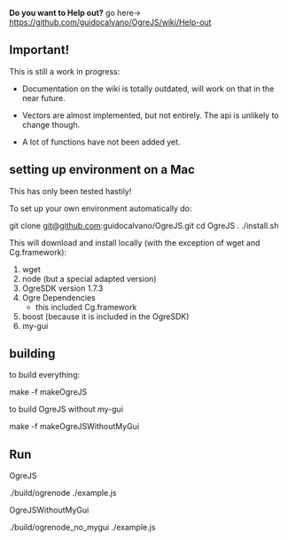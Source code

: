 **Do you want to Help out?** go here-> https://github.com/guidocalvano/OgreJS/wiki/Help-out

## Important!

This is still a work in progress:

 - Documentation on the wiki is totally outdated, will work on that in the near future.

 - Vectors are almost implemented, but not entirely. The api is unlikely to change though.

 - A lot of functions have not been added yet.



## setting up environment on a Mac

This has only been tested hastily!

To set up your own environment automatically do:

git clone git@github.com:guidocalvano/OgreJS.git
cd OgreJS
. ./install.sh

This will download and install locally (with the exception of wget and Cg.framework):

1. wget
2. node (but a special adapted version)
3. OgreSDK version 1.7.3
4. Ogre Dependencies
    - this included Cg.framework
5. boost (because it is included in the OgreSDK)
6. my-gui

## building

to build everything: 

make -f makeOgreJS


to build OgreJS without my-gui

make -f makeOgreJSWithoutMyGui

## Run

OgreJS

./build/ogrenode ./example.js


OgreJSWithoutMyGui

./build/ogrenode_no_mygui ./example.js




